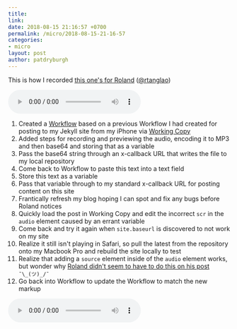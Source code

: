 ```yaml
---
title: 
link: 
date: 2018-08-15 21:16:57 +0700
permalink: /micro/2018-08-15-21-16-57
categories:
- micro
layout: post
author: patdryburgh
---
```


This is how I recorded [this one's for Roland](http://rolandtanglao.com/2018/08/15/p1-instamic-wave-instamic-microblog/) ([@rtanglao](https://twitter.com/rtanglao/status/1029924503353090048))

<audio scr="{{ '/audio/2018-08-15-21-16-57.mp3' | absolute_url }}" controls="controls">
  <source src="{{ '/audio/2018-08-15-21-16-57.mp3' | absolute_url }}">
  <a href="{{ '/audio/2018-08-15-21-16-57.mp3' | absolute_url }}">Download Audio</a>
</audio>

1. Created a [Workflow](http://workflow.is) based on a previous Workflow I had created for posting to my Jekyll site from my iPhone via [Working Copy](https://workingcopyapp.com/)
2. Added steps for recording and previewing the audio, encoding it to MP3 and then base64 and storing that as a variable
3. Pass the base64 string through an x-callback URL that writes the file to my local repository
4. Come back to Workflow to paste this text into a text field
5. Store this text as a variable
6. Pass that variable through to my standard x-callback URL for posting content on this site
7. Frantically refresh my blog hoping I can spot and fix any bugs before Roland notices
8. Quickly load the post in Working Copy and edit the incorrect `scr` in the `audio` element caused by an errant variable
9. Come back and try it again when `site.baseurl` is discovered to not work on my site
10. Realize it still isn't playing in Safari, so pull the latest from the repository onto my Macbook Pro and rebuild the site locally to test
11. Realize that adding a `source` element inside of the `audio` element works, but wonder why [Roland didn't seem to have to do this on his post](http://roland.micro.blog/2018/08/15/this-ones-for.html) `¯\_(ツ)_/¯`
12. Go back into Workflow to update the Workflow to match the new markup

<audio scr="{{ '/audio/2018-08-15-21-16-57.mp3' | absolute_url }}" controls="controls">
  <source src="{{ '/audio/2018-08-15-21-16-57.mp3' | absolute_url }}">
  <a href="{{ '/audio/2018-08-15-21-16-57.mp3' | absolute_url }}">Download Audio</a>
</audio>